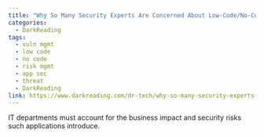 ```yaml
---
title: "Why So Many Security Experts Are Concerned About Low-Code/No-Code Apps"
categories:
  - DarkReading
tags:
  - vuln mgmt
  - low code
  - no code
  - risk mgmt
  - app sec
  - threat
  - DarkReading
link: https://www.darkreading.com/dr-tech/why-so-many-security-experts-are-concerned-about-low-code-no-code-apps
---
```


IT departments must account for the business impact and security risks such applications introduce.
